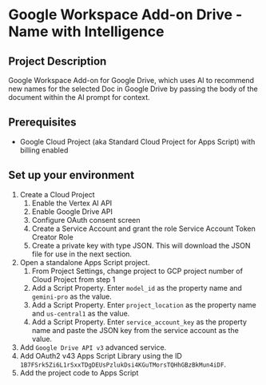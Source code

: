# Google Workspace Add-on Drive - Name with Intelligence

## Project Description

Google Workspace Add-on for Google Drive, which uses AI to recommend new names for the selected Doc in Google Drive by passing the body of the document within the AI prompt for context.

## Prerequisites

* Google Cloud Project (aka Standard Cloud Project for Apps Script) with billing enabled

## Set up your environment

1. Create a Cloud Project
   1. Enable the Vertex AI API
   1. Enable Google Drive API
   1. Configure OAuth consent screen
   1. Create a Service Account and grant the role Service Account Token Creator Role
   1. Create a private key with type JSON. This will download the JSON file for use in the next section.
1. Open a standalone Apps Script project.
   1. From Project Settings, change project to GCP project number of Cloud Project from step 1
   1. Add a Script Property. Enter `model_id` as the property name and `gemini-pro` as the value. 
   1. Add a Script Property. Enter `project_location` as the property name and `us-central1` as the value. 
   1. Add a Script Property. Enter `service_account_key` as the property name and paste the JSON key from the service account as the value. 
1. Add `Google Drive API v3` advanced service.
1. Add OAuth2 v43 Apps Script Library using the ID `1B7FSrk5Zi6L1rSxxTDgDEUsPzlukDsi4KGuTMorsTQHhGBzBkMun4iDF`.
1. Add the project code to Apps Script


